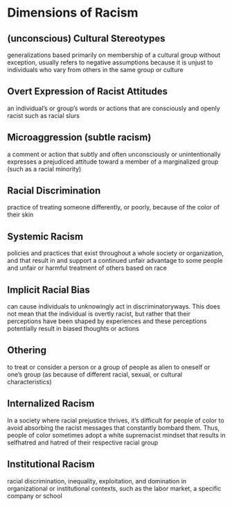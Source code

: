 # Dimensions of Racism

## (unconscious) Cultural Stereotypes

generalizations based primarily on membership of a cultural group without exception, usually refers to negative assumptions because it is unjust to individuals who vary from others in the same group or culture

## Overt Expression of Racist Attitudes

an individual’s or group’s words or actions that are consciously and openly racist such as racial slurs

## Microaggression (subtle racism)

a comment or action that subtly and often unconsciously or unintentionally expresses a prejudiced attitude toward a member of a marginalized group (such as a racial minority)

## Racial Discrimination

practice of treating someone differently, or poorly, because of the color of their skin

## Systemic Racism

policies and practices that exist throughout a whole society or organization, and that result in and support a continued unfair advantage to some people and unfair or harmful treatment of others based on race

## Implicit Racial Bias

can cause individuals to unknowingly act in discriminatoryways. This does not mean that the individual is overtly racist, but rather that their perceptions have been shaped by experiences and these perceptions potentially result in biased thoughts or actions

## Othering

to treat or consider a person or a group of people as alien to oneself or one’s group (as because of different racial, sexual, or cultural characteristics)

## Internalized Racism

In a society where racial prejustice thrives, it’s difficult for people of color to avoid absorbing the racist messages that constantly bombard them. Thus, people of color sometimes adopt a white supremacist mindset that results in selfhatred and hatred of their respective racial group

## Institutional Racism

racial discrimination, inequality, exploitation, and domination in organizational or institutional contexts, such as the labor market, a specific company or school